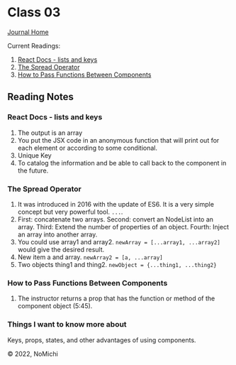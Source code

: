 # Class 03

[Journal Home](README.md)

Current Readings:

1. [React Docs - lists and keys](https://reactjs.org/docs/lists-and-keys.html)
2. [The Spread Operator](https://medium.com/coding-at-dawn/how-to-use-the-spread-operator-in-javascript-b9e4a8b06fab)
3. [How to Pass Functions Between Components](https://www.youtube.com/watch?v=c05OL7XbwXU)

## Reading Notes

### React Docs - lists and keys

1. The output is an array
2. You put the JSX code in an anonymous function that will print out for each element or according to some conditional.
3. Unique Key
4. To catalog the information and be able to call back to the component in the future.

### The Spread Operator

1. It was introduced in 2016 with the update of ES6. It is a very simple concept but very powerful tool. `...`.
2. First: concatenate two arrays. Second: convert an NodeList into an array. Third: Extend the number of properties of an object. Fourth: Inject an array into another array.
3. You could use array1 and array2. `newArray = [...array1, ...array2]` would give the desired result.
4. New item a and array. `newArray2 = [a, ...array]`
5. Two objects thing1 and thing2. `newObject = {...thing1, ...thing2}`

### How to Pass Functions Between Components

1. The instructor returns a prop that has the function or method of the component object (5:45).

### Things I want to know more about

Keys, props, states, and other advantages of using components.

&copy; 2022, NoMichi
